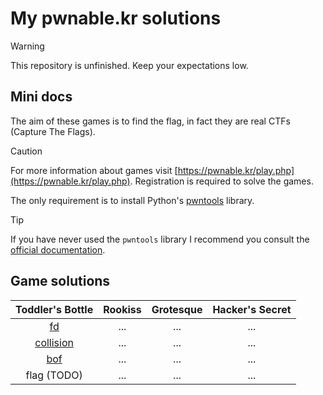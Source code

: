 # My pwnable.kr solutions

> [!WARNING]
> This repository is unfinished. Keep your expectations low.

## Mini docs

The aim of these games is to find the flag, in fact they are real CTFs (Capture The Flags).

> [!CAUTION]
> For more information about games visit [https://pwnable.kr/play.php](https://pwnable.kr/play.php). Registration is required to solve the games.

The only requirement is to install Python's [pwntools](https://pypi.org/project/pwntools/) library.

> [!TIP]
> If you have never used the `pwntools` library I recommend you consult the [official documentation](https://docs.pwntools.com/en/stable/).

## Game solutions

| Toddler's Bottle                                                               | Rookiss | Grotesque | Hacker's Secret |
| :---:                                                                          | :---:   | :---:     | :---:           |
| [fd](https://github.com/AntonioBerna/pwnable.kr/blob/master/fd/)               | ...     | ...       | ...             |
| [collision](https://github.com/AntonioBerna/pwnable.kr/blob/master/collision/) | ...     | ...       | ...             |
| [bof](https://github.com/AntonioBerna/pwnable.kr/blob/master/bof/)             | ...     | ...       | ...             |
| flag (TODO)                                                                    | ...     | ...       | ...             |